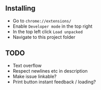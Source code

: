 ## Installing

- Go to `chrome://extensions/`
- Enable `Developer mode` in the top right
- In the top left click `Load unpacked`
- Navigate to this project folder
  

## TODO

- Text overflow
- Respect newlines etc in description
- Make issue linkable?
- Print button instant feedback / loading?